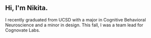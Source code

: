 ## Hi, I'm Nikita. 
I recently graduated from UCSD with a major in Cognitive Behavioral Neuroscience and a minor in design. This fall, I was a team lead for Cognovate Labs. 
